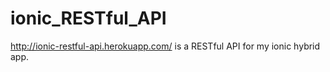 # ionic_RESTful_API

http://ionic-restful-api.herokuapp.com/ is a RESTful API for my ionic hybrid app.
